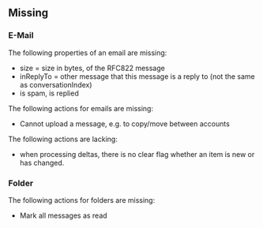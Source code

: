 ## Missing

### E-Mail

The following properties of an email are missing:
* size = size in bytes, of the RFC822 message
* inReplyTo = other message that this message is a reply to (not the same as conversationIndex)
* is spam, is replied

The following actions for emails are missing:
* Cannot upload a message, e.g. to copy/move between accounts

The following actions are lacking:
* when processing deltas, there is no clear flag whether an item is new or has changed.

### Folder

The following actions for folders are missing:
* Mark all messages as read
